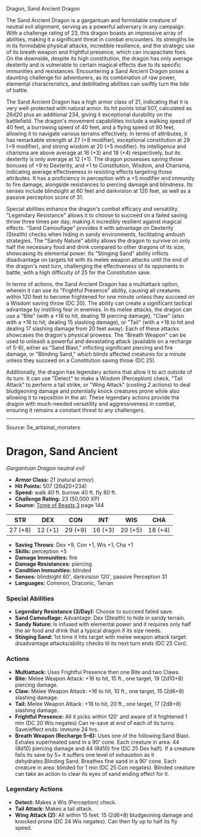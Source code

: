 <MonsterName/>Dragon, Sand Ancient</MonsterName>
<CreatureType/>Dragon</CreatureType>

<summary>The Sand Ancient Dragon is a gargantuan and formidable creature of neutral evil alignment, serving as a powerful adversary in any campaign. With a challenge rating of 23, this dragon boasts an impressive array of abilities, making it a significant threat in combat encounters. Its strengths lie in its formidable physical attacks, incredible resilience, and the strategic use of its breath weapon and frightful presence, which can incapacitate foes. On the downside, despite its high constitution, the dragon has only average dexterity and is vulnerable to certain magical effects due to its specific immunities and resistances. Encountering a Sand Ancient Dragon poses a daunting challenge for adventurers, as its combination of raw power, elemental characteristics, and debilitating abilities can swiftly turn the tide of battle.</summary>

<detail>

The Sand Ancient Dragon has a high armor class of 21, indicating that it is very well-protected with natural armor. Its hit points total 507, calculated as 26d20 plus an additional 234, giving it exceptional durability on the battlefield. The dragon's movement capabilities include a walking speed of 40 feet, a burrowing speed of 40 feet, and a flying speed of 80 feet, allowing it to navigate various terrains effectively. In terms of attributes, it has remarkable strength at 27 (+8 modifier), exceptional constitution at 29 (+9 modifier), and strong wisdom at 20 (+5 modifier). Its intelligence and charisma are above average at 16 (+3) and 18 (+4) respectively, but its dexterity is only average at 12 (+1). The dragon possesses saving throw bonuses of +9 to Dexterity, and +1 to Constitution, Wisdom, and Charisma, indicating average effectiveness in resisting effects targeting those attributes. It has a proficiency in perception with a +5 modifier and immunity to fire damage, alongside resistances to piercing damage and blindness. Its senses include blindsight at 60 feet and darkvision at 120 feet, as well as a passive perception score of 31.

Special abilities enhance the dragon's combat efficacy and versatility. "Legendary Resistance" allows it to choose to succeed on a failed saving throw three times per day, making it incredibly resilient against magical effects. "Sand Camouflage" provides it with advantage on Dexterity (Stealth) checks when hiding in sandy environments, facilitating ambush strategies. The "Sandy Nature" ability allows the dragon to survive on only half the necessary food and drink compared to other dragons of its size, showcasing its elemental power. Its "Stinging Sand" ability inflicts disadvantage on targets hit with its melee weapon attacks until the end of the dragon's next turn, challenging the effectiveness of its opponents in battle, with a high difficulty of 25 for the Constitution save.

In terms of actions, the Sand Ancient Dragon has a multiattack option, wherein it can use its "Frightful Presence" ability, causing all creatures within 120 feet to become frightened for one minute unless they succeed on a Wisdom saving throw (DC 20). The ability can create a significant tactical advantage by instilling fear in enemies. In its melee attacks, the dragon can use a "Bite" (with a +16 to hit, dealing 19 piercing damage), "Claw" (also with a +16 to hit, dealing 15 slashing damage), or "Tail" (with a +16 to hit and dealing 17 slashing damage from 20 feet away). Each of these attacks showcases the dragon's physical prowess. The "Breath Weapon" can be used to unleash a powerful and devastating attack (available on a recharge of 5-6), either as "Sand Blast," inflicting significant piercing and fire damage, or "Blinding Sand," which blinds affected creatures for a minute unless they succeed on a Constitution saving throw (DC 25).

Additionally, the dragon has legendary actions that allow it to act outside of its turn. It can use "Detect" to make a Wisdom (Perception) check, "Tail Attack" to perform a tail strike, or "Wing Attack" (costing 2 actions) to deal bludgeoning damage and potentially knock creatures prone while also allowing it to reposition in the air. These legendary actions provide the dragon with much-needed versatility and aggressiveness in combat, ensuring it remains a constant threat to any challengers.</detail>



---

Source: 5e_artisinal_monsters

# Dragon, Sand Ancient

*Gargantuan* *Dragon* *neutral evil*

- **Armor Class:** 21 (natural armor)
- **Hit Points:** 507 (26d20+234)
- **Speed:** walk 40 ft. burrow 40 ft. fly 80 ft.
- **Challenge Rating:** 23 (50,000 XP)
- **Source:** [Tome of Beasts 3](https://koboldpress.com/kpstore/product/tome-of-beasts-3-for-5th-edition/) page 144

| STR | DEX | CON | INT | WIS | CHA |
| --- | --- | --- | --- | --- | --- |
| 27 (+8) | 12 (+1) | 29 (+9) | 16 (+3) | 20 (+5) | 18 (+4) |

- **Saving Throws**: Dex +9, Con +1, Wis +1, Cha +1
- **Skills:** perception +5
- **Damage Immunities:** fire
- **Damage Resistances:** piercing
- **Condition Immunities:** blinded
- **Senses:** blindsight 60', darkvision 120', passive Perception 31
- **Languages:** Common, Draconic, Terran

### Special Abilities

- **Legendary Resistance (3/Day):** Choose to succeed failed save.
- **Sand Camouflage:** Advantage: Dex (Stealth) to hide in sandy terrain.
- **Sandy Nature:** Is infused with elemental power and it requires only half the air food and drink that a typical dragon if its size needs.
- **Stinging Sand:** 1st time it hits target with melee weapon attack target: disadvantage attacks/ability checks til its next turn ends (DC 25 Con).

### Actions

- **Multiattack:** Uses Frightful Presence then one Bite and two Claws.
- **Bite:** Melee Weapon Attack: +16 to hit, 15 ft., one target, 19 (2d10+8) piercing damage.
- **Claw:** Melee Weapon Attack: +16 to hit, 10 ft., one target, 15 (2d6+8) slashing damage.
- **Tail:** Melee Weapon Attack: +16 to hit, 20 ft., one target, 17 (2d8+8) slashing damage.
- **Frightful Presence:** All it picks within 120' and aware of it frightened 1 min (DC 20 Wis negates) Can re-save at end of each of its turns. Save/effect ends: immune 24 hrs.
- **Breath Weapon (Recharge 5–6):** Uses one of the following:Sand Blast. Exhales superheated sand in a 90' cone. Each creature in area: 44 (8d10) piercing damage and 44 (8d10) fire (DC 25 Dex half). If a creature fails its save by 5+ it suffers one level of exhaustion as it dehydrates.Blinding Sand. Breathes fine sand in a 90' cone. Each creature in area: blinded for 1 min (DC 25 Con negates). Blinded creature can take an action to clear its eyes of sand ending effect for it.



### Legendary Actions

- **Detect:** Makes a Wis (Perception) check.
- **Tail Attack:** Makes a tail attack.
- **Wing Attack (2):** All within 15 feet: 15 (2d6+8) bludgeoning damage and knocked prone (DC 24 Wis negates). Can then fly up to half its fly speed.


